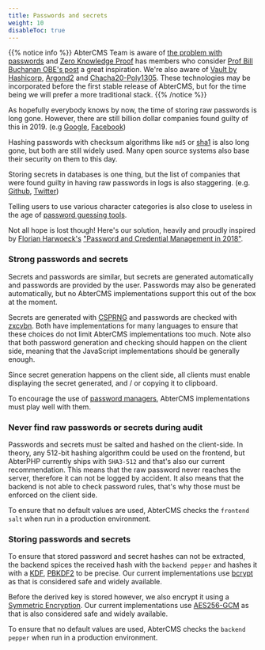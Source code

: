 ```yaml
---
title: Passwords and secrets
weight: 10
disableToc: true
---
```


{{% notice info %}}
AbterCMS Team is aware of [the problem with passwords](https://medium.com/asecuritysite-when-bob-met-alice/the-problem-with-passwords-b555dbab07f4) and [Zero Knowledge Proof](https://en.wikipedia.org/wiki/Zero-knowledge_proof) has members who consider [Prof Bill Buchanan OBE's post](https://medium.com/asecuritysite-when-bob-met-alice/when-peggy-met-victor-its-goodbye-to-an-old-world-of-hashed-passwords-and-hello-to-zero-knowledge-c94827aa22f4) a great inspiration. We're also aware of [Vault by Hashicorp](https://www.vaultproject.io/), [Argond2](https://en.wikipedia.org/wiki/Argon2) and [Chacha20-Poly1305](https://en.wikipedia.org/wiki/Salsa20#ChaCha_variant). These technologies may be incorporated before the first stable release of AbterCMS, but for the time being we will prefer a more traditional stack.
{{% /notice %}}

As hopefully everybody knows by now, the time of storing raw passwords is long gone. However, there are still billion dollar companies found guilty of this in 2019. (e.g [Google](https://www.bleepingcomputer.com/news/security/google-stored-unhashed-g-suite-passwords-for-over-a-decade/), [Facebook](https://krebsonsecurity.com/2019/03/facebook-stored-hundreds-of-millions-of-user-passwords-in-plain-text-for-years/))

Hashing passwords with checksum algorithms like `md5` or [sha1](https://www.computerworld.com/article/3173616/the-sha1-hash-function-is-now-completely-unsafe.html) is also long gone, but both are still widely used. Many open source systems also base their security on them to this day.

Storing secrets in databases is one thing, but the list of companies that were found guilty in having raw passwords in logs is also staggering. (e.g. [Github](https://www.bleepingcomputer.com/news/security/github-accidentally-recorded-some-plaintext-passwords-in-its-internal-logs/), [Twitter](https://www.bleepingcomputer.com/news/security/twitter-admits-recording-plaintext-passwords-in-internal-logs-just-like-github/))

Telling users to use various character categories is also close to useless in the age of [password guessing tools](https://hackernoon.com/how-artificial-intelligence-can-be-used-for-password-guessing-cf4fd4184a46).

Not all hope is lost though! Here's our solution, heavily and proudly inspired by [Florian Harwoeck's](https://medium.com/@harwoeck) ["Password and Credential Management in 2018"](https://medium.com/@harwoeck/password-and-credential-management-in-2018-56f43669d588).

### Strong passwords and secrets

Secrets and passwords are similar, but secrets are generated automatically and passwords are provided by the user. Passwords may also be generated automatically, but no AbterCMS implementations support this out of the box at the moment.

Secrets are generated with [CSPRNG](https://en.wikipedia.org/wiki/Cryptographically_secure_pseudorandom_number_generator) and passwords are checked with [zxcvbn](https://github.com/dropbox/zxcvbn). Both have implementations for many languages to ensure that these choices do not limit AbterCMS implementations too much. Note also that both password generation and checking should happen on the client side, meaning that the JavaScript implementations should be generally enough.

Since secret generation happens on the client side, all clients must enable displaying the secret generated, and / or copying it to clipboard.

To encourage the use of [password managers](https://medium.com/s/the-firewall/episode4-password-managers-ce5576e96e85), AbterCMS implementations must play well with them.

### Never find raw passwords or secrets during audit

Passwords and secrets must be salted and hashed on the client-side. In theory, any 512-bit hashing algorithm could be used on the frontend, but AbterPHP currently ships with `SHA3-512` and that's also our current recommendation. This means that the raw password never reaches the server, therefore it can not be logged by accident. It also means that the backend is not able to check password rules, that's why those must be enforced on the client side.

To ensure that no default values are used, AbterCMS checks the `frontend salt` when run in a production environment.

### Storing passwords and secrets

To ensure that stored password and secret hashes can not be extracted, the backend spices the received hash with the `backend pepper` and hashes it with a [KDF](https://en.wikipedia.org/wiki/Key_derivation_function), [PBKDF2](https://en.wikipedia.org/wiki/PBKDF2) to be precise. Our current implementations use [bcrypt](https://en.wikipedia.org/wiki/Bcrypt) as that is considered safe and widely available.

Before the derived key is stored however, we also encrypt it using a [Symmetric Encryption](https://en.wikipedia.org/wiki/Symmetric-key_algorithm). Our current implementations use [AES256-GCM](https://medium.com/@harwoeck/password-and-credential-management-in-2018-56f43669d588) as that is also considered safe and widely available.

To ensure that no default values are used, AbterCMS checks the `backend pepper` when run in a production environment.
